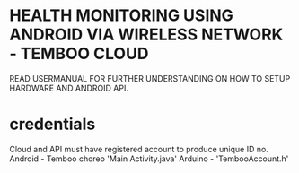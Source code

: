 # HEALTH MONITORING USING ANDROID VIA WIRELESS NETWORK - TEMBOO CLOUD
READ USERMANUAL FOR FURTHER UNDERSTANDING ON HOW TO SETUP HARDWARE AND ANDROID API.

# credentials 
Cloud and API must have registered account to produce unique ID no. 
Android - Temboo choreo 'Main Activity.java'
Arduino - 'TembooAccount.h'
